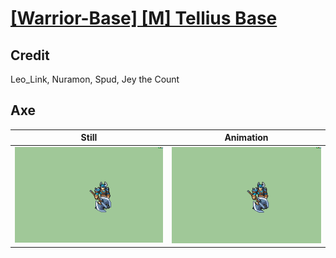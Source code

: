 # [\[Warrior-Base\] \[M\] Tellius Base](../)

## Credit

Leo_Link, Nuramon, Spud, Jey the Count
	
## Axe

| Still | Animation |
| :---: | :-------: |
| ![Axe still](./Axe_000.png) | ![Axe animation](./Axe.gif) |
